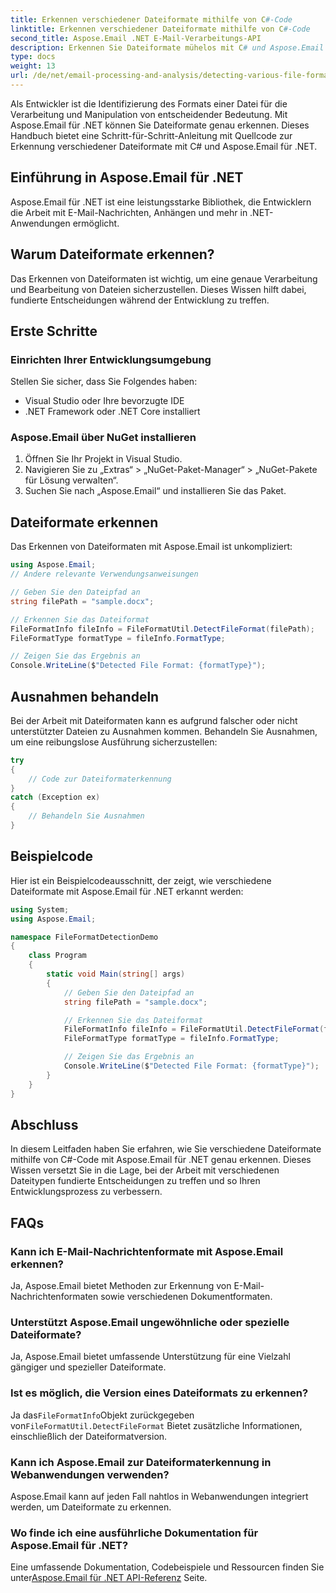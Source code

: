 ```yaml
---
title: Erkennen verschiedener Dateiformate mithilfe von C#-Code
linktitle: Erkennen verschiedener Dateiformate mithilfe von C#-Code
second_title: Aspose.Email .NET E-Mail-Verarbeitungs-API
description: Erkennen Sie Dateiformate mühelos mit C# und Aspose.Email für .NET. Schritt-für-Schritt-Anleitung und Codebeispiele. Jetzt entdecken!
type: docs
weight: 13
url: /de/net/email-processing-and-analysis/detecting-various-file-formats-using-csharp-code/
---
```


Als Entwickler ist die Identifizierung des Formats einer Datei für die Verarbeitung und Manipulation von entscheidender Bedeutung. Mit Aspose.Email für .NET können Sie Dateiformate genau erkennen. Dieses Handbuch bietet eine Schritt-für-Schritt-Anleitung mit Quellcode zur Erkennung verschiedener Dateiformate mit C# und Aspose.Email für .NET.

## Einführung in Aspose.Email für .NET

Aspose.Email für .NET ist eine leistungsstarke Bibliothek, die Entwicklern die Arbeit mit E-Mail-Nachrichten, Anhängen und mehr in .NET-Anwendungen ermöglicht.

## Warum Dateiformate erkennen?

Das Erkennen von Dateiformaten ist wichtig, um eine genaue Verarbeitung und Bearbeitung von Dateien sicherzustellen. Dieses Wissen hilft dabei, fundierte Entscheidungen während der Entwicklung zu treffen.

## Erste Schritte

### Einrichten Ihrer Entwicklungsumgebung

Stellen Sie sicher, dass Sie Folgendes haben:
- Visual Studio oder Ihre bevorzugte IDE
- .NET Framework oder .NET Core installiert

### Aspose.Email über NuGet installieren

1. Öffnen Sie Ihr Projekt in Visual Studio.
2. Navigieren Sie zu „Extras“ > „NuGet-Paket-Manager“ > „NuGet-Pakete für Lösung verwalten“.
3. Suchen Sie nach „Aspose.Email“ und installieren Sie das Paket.

## Dateiformate erkennen

Das Erkennen von Dateiformaten mit Aspose.Email ist unkompliziert:

```csharp
using Aspose.Email;
// Andere relevante Verwendungsanweisungen

// Geben Sie den Dateipfad an
string filePath = "sample.docx";

// Erkennen Sie das Dateiformat
FileFormatInfo fileInfo = FileFormatUtil.DetectFileFormat(filePath);
FileFormatType formatType = fileInfo.FormatType;

// Zeigen Sie das Ergebnis an
Console.WriteLine($"Detected File Format: {formatType}");
```

## Ausnahmen behandeln

Bei der Arbeit mit Dateiformaten kann es aufgrund falscher oder nicht unterstützter Dateien zu Ausnahmen kommen. Behandeln Sie Ausnahmen, um eine reibungslose Ausführung sicherzustellen:

```csharp
try
{
    // Code zur Dateiformaterkennung
}
catch (Exception ex)
{
    // Behandeln Sie Ausnahmen
}
```

## Beispielcode

Hier ist ein Beispielcodeausschnitt, der zeigt, wie verschiedene Dateiformate mit Aspose.Email für .NET erkannt werden:

```csharp
using System;
using Aspose.Email;

namespace FileFormatDetectionDemo
{
    class Program
    {
        static void Main(string[] args)
        {
            // Geben Sie den Dateipfad an
            string filePath = "sample.docx";

            // Erkennen Sie das Dateiformat
            FileFormatInfo fileInfo = FileFormatUtil.DetectFileFormat(filePath);
            FileFormatType formatType = fileInfo.FormatType;

            // Zeigen Sie das Ergebnis an
            Console.WriteLine($"Detected File Format: {formatType}");
        }
    }
}
```

## Abschluss

In diesem Leitfaden haben Sie erfahren, wie Sie verschiedene Dateiformate mithilfe von C#-Code mit Aspose.Email für .NET genau erkennen. Dieses Wissen versetzt Sie in die Lage, bei der Arbeit mit verschiedenen Dateitypen fundierte Entscheidungen zu treffen und so Ihren Entwicklungsprozess zu verbessern.

## FAQs

### Kann ich E-Mail-Nachrichtenformate mit Aspose.Email erkennen?

Ja, Aspose.Email bietet Methoden zur Erkennung von E-Mail-Nachrichtenformaten sowie verschiedenen Dokumentformaten.

### Unterstützt Aspose.Email ungewöhnliche oder spezielle Dateiformate?

Ja, Aspose.Email bietet umfassende Unterstützung für eine Vielzahl gängiger und spezieller Dateiformate.

### Ist es möglich, die Version eines Dateiformats zu erkennen?

 Ja das`FileFormatInfo`Objekt zurückgegeben von`FileFormatUtil.DetectFileFormat` Bietet zusätzliche Informationen, einschließlich der Dateiformatversion.

### Kann ich Aspose.Email zur Dateiformaterkennung in Webanwendungen verwenden?

Aspose.Email kann auf jeden Fall nahtlos in Webanwendungen integriert werden, um Dateiformate zu erkennen.

### Wo finde ich eine ausführliche Dokumentation für Aspose.Email für .NET?

 Eine umfassende Dokumentation, Codebeispiele und Ressourcen finden Sie unter[Aspose.Email für .NET API-Referenz](https://reference.aspose.com/email/net) Seite.